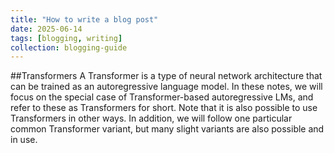 ```yaml
---
title: "How to write a blog post"
date: 2025-06-14
tags: [blogging, writing]
collection: blogging-guide
---
```

##Transformers
A Transformer is a type of neural network architecture that can be trained as an autoregressive language model. In these notes, we will focus on the special case of Transformer-based
autoregressive LMs, and refer to these as Transformers for short. Note that it is also possible to use Transformers in other ways. In addition, we will follow one particular common
Transformer variant, but many slight variants are also possible and in use.